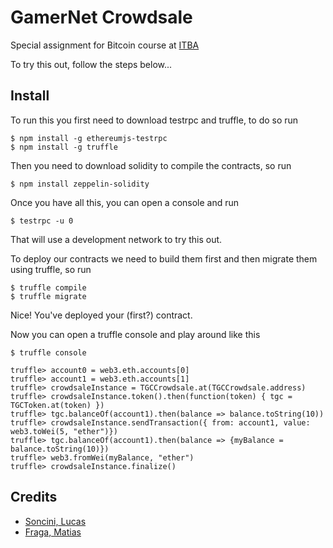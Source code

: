 # GamerNet Crowdsale

Special assignment for Bitcoin course at [ITBA](https://www.itba.edu.ar) 

To try this out, follow the steps below...

## Install

To run this you first need to download testrpc and truffle, to do so run

```
$ npm install -g ethereumjs-testrpc
$ npm install -g truffle
```

Then you need to download solidity to compile the contracts, so run

```
$ npm install zeppelin-solidity
```

Once you have all this, you can open a console and run

```
$ testrpc -u 0
```

That will use a development network to try this out.

To deploy our contracts we need to build them first and then migrate them using truffle, so run

```
$ truffle compile
$ truffle migrate
```

Nice! You've deployed your (first?) contract.

Now you can open a truffle console and play around like this

```
$ truffle console

truffle> account0 = web3.eth.accounts[0]
truffle> account1 = web3.eth.accounts[1]
truffle> crowdsaleInstance = TGCCrowdsale.at(TGCCrowdsale.address)
truffle> crowdsaleInstance.token().then(function(token) { tgc = TGCToken.at(token) })
truffle> tgc.balanceOf(account1).then(balance => balance.toString(10))
truffle> crowdsaleInstance.sendTransaction({ from: account1, value: web3.toWei(5, "ether")})
truffle> tgc.balanceOf(account1).then(balance => {myBalance = balance.toString(10)})
truffle> web3.fromWei(myBalance, "ether")
truffle> crowdsaleInstance.finalize()
```

## Credits

* [Soncini, Lucas](https://github.com/lsoncini)
* [Fraga, Matias](https://github.com/matifraga)

</br>
